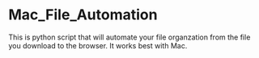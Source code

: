 # Mac_File_Automation
This is python script that will automate your file organzation from the file you download to the browser. It works best with Mac.
